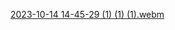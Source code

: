 
[2023-10-14 14-45-29 (1) (1) (1).webm](https://github.com/JooudDoo/ROS-labs/assets/82991898/e791aa5b-a6f3-446d-84cd-d654d110a9fb)
